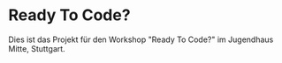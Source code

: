 # Ready To Code?

Dies ist das Projekt für den Workshop "Ready To Code?" im Jugendhaus Mitte, Stuttgart.